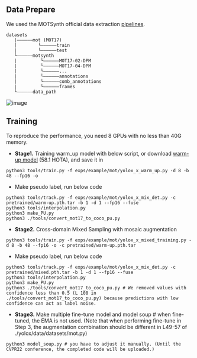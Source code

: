 ## Data Prepare

We used the MOTSynth official data extraction [pipelines](https://github.com/dvl-tum/motsynth-baselines/blob/main/docs/DATA_PREPARATION.md).

```
datasets
   |——————mot (MOT17)
   |        └——————train
   |        └——————test
   └——————motsynth
   |         └——————MOT17-02-DPM
   |         └——————MOT17-04-DPM
   |         └——————...
   |         └——————annotations
   |         └——————comb_annotations
   |         └——————frames
   └——————data_path
```
![image](https://user-images.githubusercontent.com/33244972/171125695-38f0b3e7-2a47-42c4-9740-18f530919a2b.png)

## Training

To reproduce the performance, you need 8 GPUs with no less than 40G memory.

- **Stage1.** Training warm_up model with below script, or download [warm-up model](-) (58.1 HOTA), and save it in
```
python3 tools/train.py -f exps/example/mot/yolox_x_warm_up.py -d 8 -b 48 --fp16 -o
```
- Make pseudo label, run below code 
```
python3 tools/track.py -f exps/example/mot/yolox_x_mix_det.py -c pretrained/warm-up.pth.tar -b 1 -d 1 --fp16 --fuse
python3 tools/interpolation.py
python3 make_PU.py
python3 ./tools/convert_mot17_to_coco_pu.py
```

- **Stage2.** Cross-domain Mixed Sampling with mosaic augmentation
```
python3 tools/train.py -f exps/example/mot/yolox_x_mixed_training.py -d 8 -b 48 --fp16 -o -c pretrained/warm-up.pth.tar
```
- Make pseudo label, run below code 
```
python3 tools/track.py -f exps/example/mot/yolox_x_mix_det.py -c pretrained/mixed.pth.tar -b 1 -d 1 --fp16 --fuse
python3 tools/interpolation.py
python3 make_PU.py
python3 ./tools/convert_mot17_to_coco_pu.py # We removed values with confidence less than 0.5 (L 108 in ./tools/convert_mot17_to_coco_pu.py) because predictions with low confidence can act as label noise.
``` 
- **Stage3.** Make multiple fine-tune model and model soup # when fine-tuned, the EMA is not used.
(Note that when performing fine-tune in Step 3, the augmentation combination should be different in L49-57 of ./yolox/data/datasets/mot.py)

```
python3 model_soup.py # you have to adjust it manually. (Until the CVPR22 conference, the completed code will be uploaded.)
```
